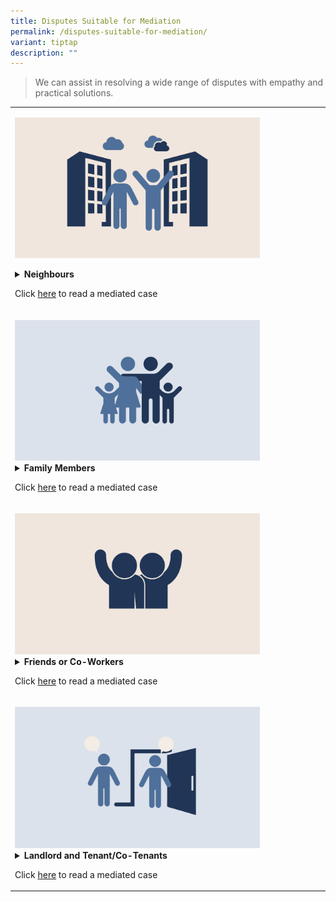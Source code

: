 ```yaml
---
title: Disputes Suitable for Mediation
permalink: /disputes-suitable-for-mediation/
variant: tiptap
description: ""
---
```

<blockquote>
<p>We can assist in resolving a wide range of disputes with empathy and practical
solutions.</p>
</blockquote>
<p></p>
<table style="minWidth: 75px">
<colgroup>
<col>
<col>
<col>
</colgroup>
<tbody>
<tr>
<td rowspan="1" colspan="3">
<p></p><a class="isomer-image-wrapper" href="/neighbour-dispute/"><img style="width: 80%;" height="auto" width="100%" alt="" src="/images/Web Revamp pics/WEB GRAPHICS/Neighbours_2.png"></a>
<p></p>
<div data-type="detailGroup" class="isomer-accordion-group isomer-accordion isomer-accordion-white">
<details class="isomer-details">
<summary><strong>Neighbours</strong>
</summary>
<div data-type="detailsContent" class="isomer-details-content">
<ul data-tight="true" class="tight">
<li>
<p>Air-con condensation</p>
</li>
<li>
<p>Animal related issues</p>
</li>
<li>
<p>Cigarette smoke</p>
</li>
<li>
<p>Dripping of water</p>
</li>
<li>
<p>Encroachment into property</p>
</li>
<li>
<p>Harassment (must be deemed by Police as non-arrest able)</p>
</li>
<li>
<p>Interfering with property</p>
</li>
<li>
<p>Littering</p>
</li>
<li>
<p>Noise disturbance from activities outside of lodging</p>
</li>
<li>
<p>Noise disturbance from activities within lodging</p>
</li>
<li>
<p>Obstruction of common corridor</p>
</li>
<li>
<p>Online falsehood</p>
</li>
<li>
<p>Online harassment (must be deemed by Police as non-arrestable)</p>
</li>
<li>
<p>Religious practices</p>
</li>
<li>
<p>Smell</p>
</li>
<li>
<p>Smoke</p>
</li>
<li>
<p>Surveillance and privacy issues</p>
</li>
<li>
<p>Trespassin</p>
<p></p>
<p></p>
</li>
</ul>
</div>
</details>
</div>
<p></p>
<p>Click <a href="/neighbour-dispute/" rel="noopener nofollow" target="_blank">here</a> to
read a mediated case</p>
<p></p>
</td>
</tr>
<tr>
<td rowspan="1" colspan="3">
<p></p>
<div class="isomer-image-wrapper">
<img style="width: 80%;" height="auto" width="100%" alt="" src="/images/Web Revamp pics/WEB GRAPHICS/Family_1.png">
</div>
<div data-type="detailGroup" class="isomer-accordion-group isomer-accordion isomer-accordion-white">
<details class="isomer-details">
<summary><strong>Family Members</strong>
</summary>
<div data-type="detailsContent" class="isomer-details-content">
<ul data-tight="true" class="tight">
<li>
<p><strong>Access to elderly parents</strong>
</p>
</li>
<li>
<p><strong>Access to other family members</strong>
</p>
</li>
<li>
<p><strong>Care and maintenance of elderly parents</strong>
</p>
</li>
<li>
<p><strong>Care and maintenance of other family members</strong>
</p>
</li>
<li>
<p><strong>Disagreement on living arrangements</strong>
</p>
</li>
<li>
<p><strong>Harassment <em>(must be deemed by Police as non-arrestable)</em></strong>
</p>
</li>
<li>
<p><strong>Interest free monetary matters <em>(for amount less than $5000)</em></strong>
</p>
</li>
<li>
<p><strong>Online falsehood</strong>
</p>
</li>
<li>
<p><strong>Online harassment <em>(must be deemed by Police as non-arrestable)</em></strong>
</p>
</li>
<li>
<p><strong>Unacceptable conduct</strong>
</p>
</li>
</ul>
<hr>
</div>
</details>
</div>
<p>Click <a href="/family-dispute/" rel="noopener nofollow" target="_blank">here</a> to
read a mediated case</p>
</td>
</tr>
<tr>
<td rowspan="1" colspan="3">
<p></p>
<div class="isomer-image-wrapper">
<img style="width: 80%;" height="auto" width="100%" alt="" src="/images/Web Revamp pics/WEB GRAPHICS/Friends_1.png">
</div>
<div data-type="detailGroup" class="isomer-accordion-group isomer-accordion isomer-accordion-white">
<details class="isomer-details">
<summary><strong>Friends or Co-Workers</strong>
</summary>
<div data-type="detailsContent" class="isomer-details-content">
<ul data-tight="true" class="tight">
<li>
<p><strong>Harassment <em>(must be deemed by Police as non-arrestable)</em></strong>
</p>
</li>
<li>
<p><strong>Interest free monetary matters <em>(for amount less than $5000)</em></strong>
</p>
</li>
<li>
<p><strong>Online falsehood</strong>
</p>
</li>
<li>
<p><strong>Online harassment <em>(must be deemed by Police as non-arrestable)</em></strong>
</p>
</li>
<li>
<p><strong>Unacceptable conduct</strong>
</p>
</li>
</ul>
</div>
</details>
</div>
<p>Click <a href="/friends-or-coworker-dispute/" rel="noopener nofollow" target="_blank">here</a> to
read a mediated case</p>
</td>
</tr>
<tr>
<td rowspan="1" colspan="3">
<p></p>
<div class="isomer-image-wrapper">
<img style="width: 80%;" height="auto" width="100%" alt="" src="/images/Web Revamp pics/WEB GRAPHICS/Landlord_1.png">
</div>
<div data-type="detailGroup" class="isomer-accordion-group isomer-accordion isomer-accordion-white">
<details class="isomer-details">
<summary><strong>Landlord and Tenant/Co-Tenants</strong>
</summary>
<div data-type="detailsContent" class="isomer-details-content">
<p><strong>Non-contractual matters regarding living arrangements and includes:</strong>
</p>
<ul data-tight="true" class="tight">
<li>
<p><strong>Damage to property</strong>
</p>
</li>
<li>
<p><strong>Disagreement on living arrangements</strong>
</p>
</li>
<li>
<p><strong>Harassment <em>(must be deemed by Police as non-arrestable)</em></strong>
</p>
</li>
<li>
<p><strong>Interest free monetary matters <em>(for amount less than $5000)</em></strong>
</p>
</li>
<li>
<p><strong>Online falsehood</strong>
</p>
</li>
<li>
<p><strong>Online harassment <em>(must be deemed by Police as non-arrestable)</em></strong>
</p>
</li>
<li>
<p><strong>Payment of miscellaneous expenses</strong>
</p>
</li>
<li>
<p><strong>Problems with rented property</strong>
</p>
</li>
<li>
<p><strong>Unacceptable conduct</strong>
</p>
</li>
</ul>
</div>
</details>
</div>
<p>Click <a href="/landlord-tenant-dispute/" rel="noopener nofollow" target="_blank">here</a> to
read a mediated case</p>
</td>
</tr>
</tbody>
</table>
<p></p>
<p></p>
<p></p>
<p></p>
<p></p>